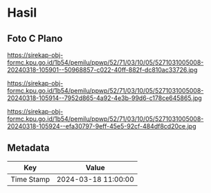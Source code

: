 # Hasil

## Foto C Plano

https://sirekap-obj-formc.kpu.go.id/1b54/pemilu/ppwp/52/71/03/10/05/5271031005008-20240318-105901--50968857-c022-40ff-882f-dc810ac33726.jpg

https://sirekap-obj-formc.kpu.go.id/1b54/pemilu/ppwp/52/71/03/10/05/5271031005008-20240318-105914--7952d865-4a92-4e3b-99d6-c178ce645865.jpg

https://sirekap-obj-formc.kpu.go.id/1b54/pemilu/ppwp/52/71/03/10/05/5271031005008-20240318-105924--efa30797-9eff-45e5-92cf-484df8cd20ce.jpg


## Metadata

| Key        | Value               |
| ---------- | ------------------- |
| Time Stamp | 2024-03-18 11:00:00 |



